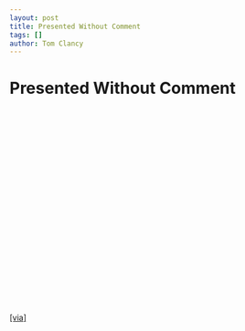 ```yaml
---
layout: post
title: Presented Without Comment
tags: []
author: Tom Clancy
---
```


# Presented Without Comment

<object width="425" height="344"><param name="movie" value="http://www.youtube.com/v/EDyDz8WeiM4&hl=en&fs=1"></param><param name="allowFullScreen" value="true"></param><param name="allowscriptaccess" value="always"></param><embed src="http://www.youtube.com/v/EDyDz8WeiM4&hl=en&fs=1" type="application/x-shockwave-flash" allowscriptaccess="always" allowfullscreen="true" width="425" height="344"></embed></object>

<p><a href="http://www.chordstrike.com/2008/12/even-in-a-reces.html" onclick="window.open(this.href); return false;">[via]</a></p>
